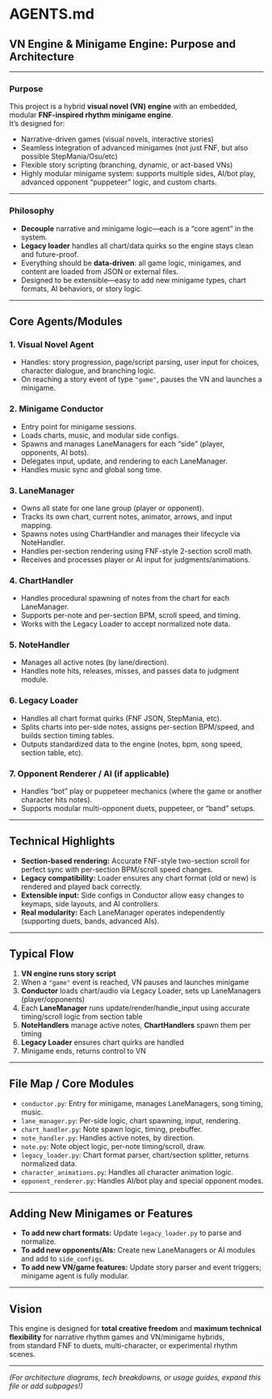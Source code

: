 # AGENTS.md

## VN Engine & Minigame Engine: Purpose and Architecture

---

### Purpose

This project is a hybrid **visual novel (VN) engine** with an embedded, modular **FNF-inspired rhythm minigame engine**.  
It’s designed for:

- Narrative-driven games (visual novels, interactive stories)
- Seamless integration of advanced minigames (not just FNF, but also possible StepMania/Osu/etc)
- Flexible story scripting (branching, dynamic, or act-based VNs)
- Highly modular minigame system: supports multiple sides, AI/bot play, advanced opponent “puppeteer” logic, and custom charts.

---

### Philosophy

- **Decouple** narrative and minigame logic—each is a “core agent” in the system.
- **Legacy loader** handles all chart/data quirks so the engine stays clean and future-proof.
- Everything should be **data-driven**: all game logic, minigames, and content are loaded from JSON or external files.
- Designed to be extensible—easy to add new minigame types, chart formats, AI behaviors, or story logic.

---

## Core Agents/Modules

### 1. Visual Novel Agent
- Handles: story progression, page/script parsing, user input for choices, character dialogue, and branching logic.
- On reaching a story event of type `"game"`, pauses the VN and launches a minigame.

### 2. Minigame Conductor
- Entry point for minigame sessions.
- Loads charts, music, and modular side configs.
- Spawns and manages LaneManagers for each “side” (player, opponents, AI bots).
- Delegates input, update, and rendering to each LaneManager.
- Handles music sync and global song time.

### 3. LaneManager
- Owns all state for one lane group (player or opponent).
- Tracks its own chart, current notes, animator, arrows, and input mapping.
- Spawns notes using ChartHandler and manages their lifecycle via NoteHandler.
- Handles per-section rendering using FNF-style 2-section scroll math.
- Receives and processes player or AI input for judgments/animations.

### 4. ChartHandler
- Handles procedural spawning of notes from the chart for each LaneManager.
- Supports per-note and per-section BPM, scroll speed, and timing.
- Works with the Legacy Loader to accept normalized note data.

### 5. NoteHandler
- Manages all active notes (by lane/direction).
- Handles note hits, releases, misses, and passes data to judgment module.

### 6. Legacy Loader
- Handles all chart format quirks (FNF JSON, StepMania, etc).
- Splits charts into per-side notes, assigns per-section BPM/speed, and builds section timing tables.
- Outputs standardized data to the engine (notes, bpm, song speed, section table, etc).

### 7. Opponent Renderer / AI (if applicable)
- Handles “bot” play or puppeteer mechanics (where the game or another character hits notes).
- Supports modular multi-opponent duets, puppeteer, or “band” setups.

---

## Technical Highlights

- **Section-based rendering:** Accurate FNF-style two-section scroll for perfect sync with per-section BPM/scroll speed changes.
- **Legacy compatibility:** Loader ensures any chart format (old or new) is rendered and played back correctly.
- **Extensible input:** Side configs in Conductor allow easy changes to keymaps, side layouts, and AI controllers.
- **Real modularity:** Each LaneManager operates independently (supporting duets, bands, advanced AIs).

---

## Typical Flow

1. **VN engine runs story script**
2. When a `"game"` event is reached, VN pauses and launches minigame
3. **Conductor** loads chart/audio via Legacy Loader, sets up LaneManagers (player/opponents)
4. Each **LaneManager** runs update/render/handle_input using accurate timing/scroll logic from section table
5. **NoteHandlers** manage active notes, **ChartHandlers** spawn them per timing
6. **Legacy Loader** ensures chart quirks are handled
7. Minigame ends, returns control to VN

---

## File Map / Core Modules

- `conductor.py`: Entry for minigame, manages LaneManagers, song timing, music.
- `lane_manager.py`: Per-side logic, chart spawning, input, rendering.
- `chart_handler.py`: Note spawn logic, timing, prebuffer.
- `note_handler.py`: Handles active notes, by direction.
- `note.py`: Note object logic, per-note timing/scroll, draw.
- `legacy_loader.py`: Chart format parser, chart/section splitter, returns normalized data.
- `character_animations.py`: Handles all character animation logic.
- `opponent_renderer.py`: Handles AI/bot play and special opponent modes.

---

## Adding New Minigames or Features

- **To add new chart formats:** Update `legacy_loader.py` to parse and normalize.
- **To add new opponents/AIs:** Create new LaneManagers or AI modules and add to `side_configs`.
- **To add new VN/game features:** Update story parser and event triggers; minigame agent is fully modular.

---

## Vision

This engine is designed for **total creative freedom** and **maximum technical flexibility** for narrative rhythm games and VN/minigame hybrids,  
from standard FNF to duets, multi-character, or experimental rhythm scenes.

---

*(For architecture diagrams, tech breakdowns, or usage guides, expand this file or add subpages!)*

